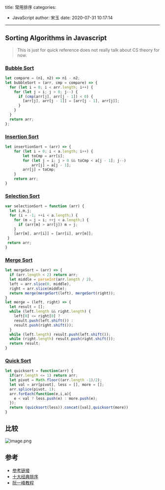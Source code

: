 title: 常用排序
categories:
 - JavaScript
author: 宋玉
date: 2020-07-31 10:17:14
---

## Sorting Algorithms in Javascript
> This is just for quick reference does not really talk about CS theory for now.


### [Bubble Sort](https://h3manth.com/javascript-sorting/#bubble-sort-)
```javascript
let compare = (n1, n2) => n1 - n2;
let bubbleSort = (arr, cmp = compare) => {
  for (let i = 0; i < arr.length; i++) {
    for (let j = i; j > 0; j--) {
      if (cmp(arr[j], arr[j - 1]) < 0) {
        [arr[j], arr[j - 1]] = [arr[j - 1], arr[j]];
      }
    }
  }
  return arr;
};
```

### [Insertion Sort](https://h3manth.com/javascript-sorting/#insertion-sort-)
```javascript
let insertionSort = (arr) => {
    for (let i = 0; i < a.length; i++) {
        let toCmp = arr[i];
        for (let j = i; j > 0 && toCmp < a[j - 1]; j--)
            arr[j] = a[j - 1];
        arr[j] = toCmp;
    }
    return arr;
}
```

### [Selection Sort](https://h3manth.com/javascript-sorting/#selection-sort-)
```javascript
var selectionSort = function (arr) {
  let i,m,j;
  for (i = -1; ++i < a.length;) {
    for (m = j = i; ++j < a.length;) {
      if (arr[m] > arr[j]) m = j;
    }
    [arr[m], arr[i]] = [arr[i], arr[m]];
 }
 return arr;
}
```

### [Merge Sort](https://h3manth.com/javascript-sorting/#merge-sort-)
```javascript
let mergeSort = (arr) => {
  if (arr.length < 2) return arr;
  let middle = parseInt(arr.length / 2),
  left = arr.slice(0, middle),
  right = arr.slice(middle);
  return merge(mergeSort(left), mergeSort(right));
}
let merge = (left, right) => {
  let result = [];
  while (left.length && right.length) {
    left[0] <= right[0] ?
    result.push(left.shift()) :
    result.push(right.shift());
  }
  while (left.length) result.push(left.shift());
  while (right.length) result.push(right.shift());
  return result;
}
```

### [Quick Sort](https://h3manth.com/javascript-sorting/#quick-sort-)
```javascript
let quicksort = function(arr) {
  if(arr.length <= 1) return arr;
  let pivot = Math.floor((arr.length -1)/2);
  let val = arr[pivot], less = [], more = [];
  arr.splice(pivot, 1);
  arr.forEach(function(e,i,a){
    e < val ? less.push(e) : more.push(e);
  });
  return (quicksort(less)).concat([val],quicksort(more))
}
```

## 比较
![image.png](https://cdn.nlark.com/yuque/0/2020/png/394169/1596122574732-876f0f01-a567-4650-8216-19f5b8a2cc4c.png#align=left&display=inline&height=453&margin=%5Bobject%20Object%5D&name=image.png&originHeight=588&originWidth=968&size=435552&status=done&style=none&width=746)

## 参考

- [参考链接](https://h3manth.com/javascript-sorting/)
- [十大经典排序](https://www.cnblogs.com/itsharehome/p/11058010.html)
- [阮一峰教程](https://javascript.ruanyifeng.com/library/sorting.html#toc8)
